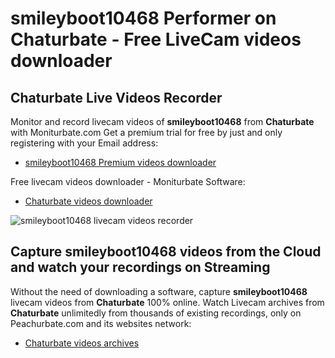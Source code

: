 # smileyboot10468 Performer on Chaturbate - Free LiveCam videos downloader

## Chaturbate Live Videos Recorder

Monitor and record livecam videos of **smileyboot10468** from **Chaturbate** with Moniturbate.com
Get a premium trial for free by just and only registering with your Email address:
* [smileyboot10468 Premium videos downloader](https://moniturbate.com/request-demo-licence-key.html)

Free livecam videos downloader - Moniturbate Software:
* [Chaturbate videos downloader](https://moniturbate.com/moniturbate-download-software.html)

![smileyboot10468 livecam videos recorder](https://peachurnet.com/templates/moniturbate-software.png)


## Capture smileyboot10468 videos from the Cloud and watch your recordings on Streaming

Without the need of downloading a software, capture **smileyboot10468** livecam videos from **Chaturbate** 100% online.
Watch Livecam archives from **Chaturbate** unlimitedly from thousands of existing recordings, only on Peachurbate.com and its websites network:
* [Chaturbate videos archives](https://peachurnet.com/)